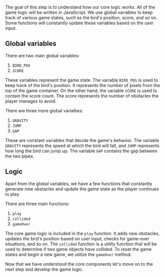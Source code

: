 The goal of this step is to understand how our core logic works. All of the game logic will be written in JavaScript. We use global variables to keep track of various game states, such as the bird's position, score, and so on. Some functions will constantly update these variables based on the user input.

## Global variables

There are two main global variables:

1. `BIRD_POS`
2. `SCORE`

These variables represent the game state. The variable `BIRD_POS` is used to keep track of the bird's position. It represents the number of pixels from the top of the game container. On the other hand, the variable `SCORE` is used to contain the score count. The score represents the number of obstacles the player manages to avoid.

There are three more global varialbes:

1. `GRAVITY`
2. `JUMP`
3. `GAP`

These are constant variables that decide the game's behavior. The variable `GRAVITY` represents the speed at which the bird will fall, and `JUMP` represents how long the bird can jump up. The variable `GAP` contains the gap between the two pipes.

## Logic

Apart from the global variables, we have a few functions that constantly generate new obstacles and update the game state as the player continues to play.

There are three main functions:

1. `play`
2. `collided`
3. `gameOver`

The core game logic is included in the `play` function. It adds new obstacles, updates the bird's position based on user input, checks for game-over situations, and so on. The `collided` function is a utility function that will be used to determine if two game objects have collided. To reset the game states and begin a new game, we utilize the `gameOver` method.

Now that we have understood the core components let's move on to the next step and develop the game logic.
